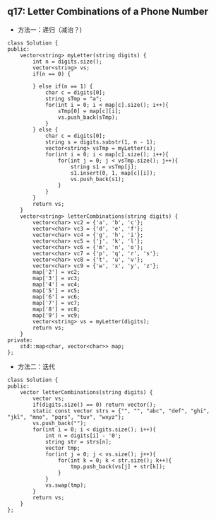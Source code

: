 ## q17: Letter Combinations of a Phone Number 
- 方法一：递归（减治？) 
<pre><code>class Solution {
public:
    vector&lt;string> myLetter(string digits) {
        int n = digits.size();
        vector&lt;string> vs;
        if(n == 0) {
            
        } else if(n == 1) {
            char c = digits[0];
            string sTmp = "a";
            for(int i = 0; i < map[c].size(); i++){
                sTmp[0] = map[c][i];
                vs.push_back(sTmp);
            }
        } else {
            char c = digits[0];
            string s = digits.substr(1, n - 1);
            vector&lt;string> vsTmp = myLetter(s);
            for(int i = 0; i < map[c].size(); i++){
                for(int j = 0; j < vsTmp.size(); j++){
                    string s1 = vsTmp[j];
                    s1.insert(0, 1, map[c][i]);
                    vs.push_back(s1);
                }
            }
        }
        return vs;
    }
    vector&lt;string> letterCombinations(string digits) {
        vector&lt;char> vc2 = {'a', 'b', 'c'};
        vector&lt;char> vc3 = {'d', 'e', 'f'};
        vector&lt;char> vc4 = {'g', 'h', 'i'};
        vector&lt;char> vc5 = {'j', 'k', 'l'};
        vector&lt;char> vc6 = {'m', 'n', 'o'};
        vector&lt;char> vc7 = {'p', 'q', 'r', 's'};
        vector&lt;char> vc8 = {'t', 'u', 'v'};
        vector&lt;char> vc9 = {'w', 'x', 'y', 'z'};
        map['2'] = vc2;
        map['3'] = vc3;
        map['4'] = vc4;
        map['5'] = vc5;
        map['6'] = vc6;
        map['7'] = vc7;
        map['8'] = vc8;
        map['9'] = vc9;
        vector&lt;string> vs = myLetter(digits);
        return vs;
    } 
private:
    std::map&lt;char, vector&lt;char>> map;
};</code></pre>

- 方法二：迭代  
<pre><code>class Solution {
public:
    vector<string> letterCombinations(string digits) {
        vector<string> vs;
        if(digits.size() == 0) return vector<string>();
        static const vector<string> strs = {"", "", "abc", "def", "ghi", "jkl", "mno", "pqrs", "tuv", "wxyz"};
        vs.push_back("");
        for(int i = 0; i < digits.size(); i++){
            int n = digits[i] - '0';
            string str = strs[n];
            vector<string> tmp;
            for(int j = 0; j < vs.size(); j++){
                for(int k = 0; k < str.size(); k++){
                    tmp.push_back(vs[j] + str[k]);
                }
            }
            vs.swap(tmp);
        }
        return vs;
    }
};
</code></pre>
